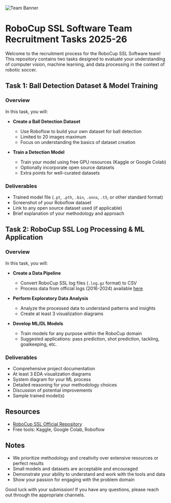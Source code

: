 ![Team Banner](/images/Team%20Banner.png)

# RoboCup SSL Software Team Recruitment Tasks 2025-26

Welcome to the recruitment process for the RoboCup SSL Software team! This repository contains two tasks designed to evaluate your understanding of computer vision, machine learning, and data processing in the context of robotic soccer.

## Task 1: Ball Detection Dataset & Model Training

### Overview
In this task, you will:
- **Create a Ball Detection Dataset**
  - Use Roboflow to build your own dataset for ball detection
  - Limited to 20 images maximum
  - Focus on understanding the basics of dataset creation

- **Train a Detection Model**
  - Train your model using free GPU resources (Kaggle or Google Colab)
  - Optionally incorporate open source datasets
  - Extra points for well-curated datasets

### Deliverables
- Trained model file (`.pt`, `.pth`, `.bin`, `.onnx`, `.t5`, or other standard format)
- Screenshot of your Roboflow dataset
- Link to any open source dataset used (if applicable)
- Brief explanation of your methodology and approach

## Task 2: RoboCup SSL Log Processing & ML Application

### Overview
In this task, you will:
- **Create a Data Pipeline**
  - Convert RoboCup SSL log files (`.log.gz` format) to CSV
  - Process data from official logs (2016-2024) available [here](https://cloud.robocup.org/s/2mkwfxZjPf6NBPS)
  
- **Perform Exploratory Data Analysis**
  - Analyze the processed data to understand patterns and insights
  - Create at least 3 visualization diagrams
  
- **Develop ML/DL Models**
  - Train models for any purpose within the RoboCup domain
  - Suggested applications: pass prediction, shot prediction, tackling, goalkeeping, etc.

### Deliverables
- Comprehensive project documentation
- At least 3 EDA visualization diagrams
- System diagram for your ML process
- Detailed reasoning for your methodology choices
- Discussion of potential improvements
- Sample trained model(s)

## Resources
- [RoboCup SSL Official Repository](https://github.com/RoboCup-SSL)
- Free tools: Kaggle, Google Colab, Roboflow

## Notes
- We prioritize methodology and creativity over extensive resources or perfect results
- Small models and datasets are acceptable and encouraged
- Demonstrate your ability to understand and work with the tools and data
- Show your passion for engaging with the problem domain

Good luck with your submission! If you have any questions, please reach out through the appropriate channels.
